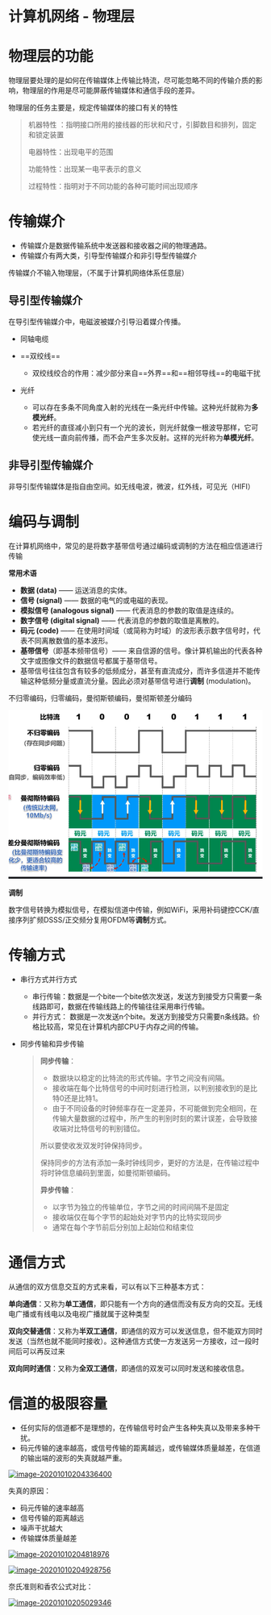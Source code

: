 # 计算机网络 - 物理层

# 物理层的功能

物理层要处理的是如何在传输媒体上传输比特流，尽可能忽略不同的传输介质的影响，物理层的作用是尽可能屏蔽传输媒体和通信手段的差异。

物理层的任务主要是，规定传输媒体的接口有关的特性

> 机器特性 ：指明接口所用的接线器的形状和尺寸，引脚数目和排列，固定和锁定装置
>
> 电器特性：出现电平的范围
>
> 功能特性：出现某一电平表示的意义
>
> 过程特性：指明对于不同功能的各种可能时间出现顺序



# 传输媒介

* 传输媒介是数据传输系统中发送器和接收器之间的物理通路。
* 传输媒介有两大类，引导型传输媒介和非引导型传输媒介

传输媒介不输入物理层，（不属于计算机网络体系任意层）

## 导引型传输媒介

在导引型传输媒介中，电磁波被媒介引导沿着媒介传播。

* 同轴电缆

* ==双绞线==
  * 双绞线绞合的作用：减少部分来自==外界==和==相邻导线==的电磁干扰
* 光纤
  * 可以存在多条不同角度入射的光线在一条光纤中传输。这种光纤就称为**多模光纤**。
  * 若光纤的直径减小到只有一个光的波长，则光纤就像一根波导那样，它可使光线一直向前传播，而不会产生多次反射。这样的光纤称为**单模光纤**。

## 非导引型传输媒介
非导引型传输媒体是指自由空间。如无线电波，微波，红外线，可见光（HIFI）

# 编码与调制

在计算机网络中，常见的是将数字基带信号通过编码或调制的方法在相应信道进行传输

**常用术语**

+ **数据 (data)** —— 运送消息的实体。
+ **信号 (signal)** —— 数据的电气的或电磁的表现。
+ **模拟信号 (analogous signal)** —— 代表消息的参数的取值是连续的。
+ **数字信号 (digital signal)** —— 代表消息的参数的取值是离散的。
+ **码元 (code)** —— 在使用时间域（或简称为时域）的波形表示数字信号时，代表不同离散数值的基本波形。
+ **基带信号**（即基本频带信号）—— 来自信源的信号。像计算机输出的代表各种文字或图像文件的数据信号都属于基带信号。
+ 基带信号往往包含有较多的低频成分，甚至有直流成分，而许多信道并不能传输这种低频分量或直流分量。因此必须对基带信号进行**调制** (modulation)。

不归零编码，归零编码，曼彻斯顿编码，曼彻斯顿差分编码

![image-20240110233439262](images/计算机网络-物理层.assets/image-20240110233439262.png)

**调制**

数字信号转换为模拟信号，在模拟信道中传输，例如WiFi，采用补码键控CCK/直接序列扩频DSSS/正交频分复用OFDM等**调制**方式。



# 传输方式

* 串行方式并行方式

  * 串行传输：数据是一个bite一个bite依次发送，发送方到接受方只需要一条线路即可，数据在传输线路上的传输往往采用串行传输。
  * 并行方式： 数据是一次发送n个bite。发送方到接受方只需要n条线路。价格比较高，常见在计算机内部CPU于内存之间的传输。

* 同步传输和异步传输

  > **同步传输**：
  >
  > + 数据块以稳定的比特流的形式传输。字节之间没有间隔。
  > + 接收端在每个比特信号的中间时刻进行检测，以判别接收到的是比特0还是比特1。
  > + 由于不同设备的时钟频率存在一定差异，不可能做到完全相同，在传输大量数据的过程中，所产生的判别时刻的累计误差，会导致接收端对比特信号的判别错位。
  >
  > 所以要使收发双发时钟保持同步。
  >
  > 保持同步的方法有添加一条时钟线同步，更好的方法是，在传输过程中将时钟信息编码到里面，如曼彻斯顿编码。
  >
  > 
  >
  > **异步传输**：
  >
  > + 以字节为独立的传输单位，字节之间的时间间隔不是固定
  > + 接收端仅在每个字节的起始处对字节内的比特实现同步
  > + 通常在每个字节前后分别加上起始位和结束位

# 通信方式

从通信的双方信息交互的方式来看，可以有以下三种基本方式：

**单向通信**：又称为**单工通信**，即只能有一个方向的通信而没有反方向的交互。无线电广播或有线电以及电视广播就属于这种类型

**双向交替通信**：又称为**半双工通信**，即通信的双方可以发送信息，但不能双方同时发送（当然也就不能同时接收）。这种通信方式使一方发送另一方接收，过一段时间后可以再反过来

**双向同时通信**：又称为**全双工通信**，即通信的双发可以同时发送和接收信息。



# 信道的极限容量

+ 任何实际的信道都不是理想的，在传输信号时会产生各种失真以及带来多种干扰。
+ 码元传输的速率越高，或信号传输的距离越远，或传输媒体质量越差，在信道的输出端的波形的失真就越严重。

[![image-20201010204336400](https://github.com/BloothOfYouth/Computer-Network-Notes/raw/master/%E8%AE%A1%E7%AE%97%E6%9C%BA%E7%BD%91%E7%BB%9C%E7%AC%AC%E4%BA%8C%E7%AB%A0%EF%BC%88%E7%89%A9%E7%90%86%E5%B1%82%EF%BC%89.assets/image-20201010204336400.png)](https://github.com/BloothOfYouth/Computer-Network-Notes/blob/master/计算机网络第二章（物理层）.assets/image-20201010204336400.png)

失真的原因：

+ 码元传输的速率越高
+ 信号传输的距离越远
+ 噪声干扰越大
+ 传输媒体质量越差

[![image-20201010204818976](https://github.com/BloothOfYouth/Computer-Network-Notes/raw/master/%E8%AE%A1%E7%AE%97%E6%9C%BA%E7%BD%91%E7%BB%9C%E7%AC%AC%E4%BA%8C%E7%AB%A0%EF%BC%88%E7%89%A9%E7%90%86%E5%B1%82%EF%BC%89.assets/image-20201010204818976.png)](https://github.com/BloothOfYouth/Computer-Network-Notes/blob/master/计算机网络第二章（物理层）.assets/image-20201010204818976.png)

[![image-20201010204928756](https://github.com/BloothOfYouth/Computer-Network-Notes/raw/master/%E8%AE%A1%E7%AE%97%E6%9C%BA%E7%BD%91%E7%BB%9C%E7%AC%AC%E4%BA%8C%E7%AB%A0%EF%BC%88%E7%89%A9%E7%90%86%E5%B1%82%EF%BC%89.assets/image-20201010204928756.png)](https://github.com/BloothOfYouth/Computer-Network-Notes/blob/master/计算机网络第二章（物理层）.assets/image-20201010204928756.png)

奈氏准则和香农公式对比：

[![image-20201010205029346](https://github.com/BloothOfYouth/Computer-Network-Notes/raw/master/%E8%AE%A1%E7%AE%97%E6%9C%BA%E7%BD%91%E7%BB%9C%E7%AC%AC%E4%BA%8C%E7%AB%A0%EF%BC%88%E7%89%A9%E7%90%86%E5%B1%82%EF%BC%89.assets/image-20201010205029346.png)](https://github.com/BloothOfYouth/Computer-Network-Notes/blob/master/计算机网络第二章（物理层）.assets/image-20201010205029346.png)